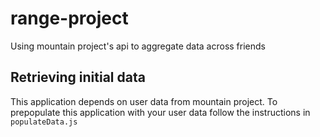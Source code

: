 # range-project

Using mountain project's api to aggregate data across friends

## Retrieving initial data

This application depends on user data from mountain project. To prepopulate this application with your user data follow the instructions in `populateData.js`
